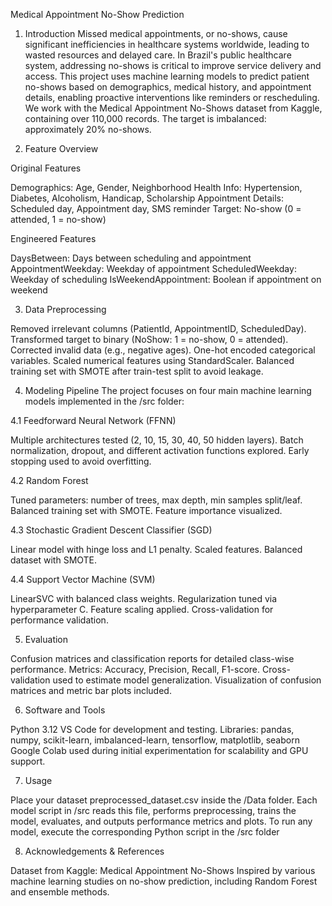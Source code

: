 Medical Appointment No-Show Prediction
1. Introduction
Missed medical appointments, or no-shows, cause significant inefficiencies in healthcare systems worldwide, leading to wasted resources and delayed care. In Brazil's public healthcare system, addressing no-shows is critical to improve service delivery and access.
This project uses machine learning models to predict patient no-shows based on demographics, medical history, and appointment details, enabling proactive interventions like reminders or rescheduling.
We work with the Medical Appointment No-Shows dataset from Kaggle, containing over 110,000 records. The target is imbalanced: approximately 20% no-shows.

2. Feature Overview

Original Features

Demographics: Age, Gender, Neighborhood
Health Info: Hypertension, Diabetes, Alcoholism, Handicap, Scholarship
Appointment Details: Scheduled day, Appointment day, SMS reminder
Target: No-show (0 = attended, 1 = no-show)

Engineered Features

DaysBetween: Days between scheduling and appointment
AppointmentWeekday: Weekday of appointment
ScheduledWeekday: Weekday of scheduling
IsWeekendAppointment: Boolean if appointment on weekend

3. Data Preprocessing

Removed irrelevant columns (PatientId, AppointmentID, ScheduledDay).
Transformed target to binary (NoShow: 1 = no-show, 0 = attended).
Corrected invalid data (e.g., negative ages).
One-hot encoded categorical variables.
Scaled numerical features using StandardScaler.
Balanced training set with SMOTE after train-test split to avoid leakage.

4. Modeling Pipeline
The project focuses on four main machine learning models implemented in the /src folder:

4.1 Feedforward Neural Network (FFNN)

Multiple architectures tested (2, 10, 15, 30, 40, 50 hidden layers).
Batch normalization, dropout, and different activation functions explored.
Early stopping used to avoid overfitting.

4.2 Random Forest

Tuned parameters: number of trees, max depth, min samples split/leaf.
Balanced training set with SMOTE.
Feature importance visualized.

4.3 Stochastic Gradient Descent Classifier (SGD)

Linear model with hinge loss and L1 penalty.
Scaled features.
Balanced dataset with SMOTE.

4.4 Support Vector Machine (SVM)

LinearSVC with balanced class weights.
Regularization tuned via hyperparameter C.
Feature scaling applied.
Cross-validation for performance validation.

5. Evaluation

Confusion matrices and classification reports for detailed class-wise performance.
Metrics: Accuracy, Precision, Recall, F1-score.
Cross-validation used to estimate model generalization.
Visualization of confusion matrices and metric bar plots included.

6. Software and Tools

Python 3.12
VS Code for development and testing.
Libraries: pandas, numpy, scikit-learn, imbalanced-learn, tensorflow, matplotlib, seaborn
Google Colab used during initial experimentation for scalability and GPU support.

7. Usage

Place your dataset preprocessed_dataset.csv inside the /Data folder. Each model script in /src reads this file, performs preprocessing, trains the model, evaluates, and outputs performance metrics and plots.
To run any model, execute the corresponding Python script in the /src folder

8. Acknowledgements & References

Dataset from Kaggle: Medical Appointment No-Shows
Inspired by various machine learning studies on no-show prediction, including Random Forest and ensemble methods.